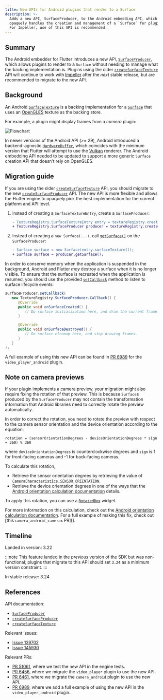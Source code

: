 ```yaml
---
title: New APIs for Android plugins that render to a Surface
description: >-
  Adds a new API, SurfaceProducer, to the Android embedding API, which
  opaquely handles the creation and management of a `Surface` for plugins.
  For Impeller, use of this API is recommended.
---
```


## Summary

The Android embedder for Flutter introduces a new API, [`SurfaceProducer`][],
which allows plugins to render to a `Surface` without needing to manage what
the backing implementation is. Plugins using the older
[`createSurfaceTexture`][] API will continue to work with [Impeller][] after the
_next_ stable release, but are recommended to migrate to the new API.

## Background

An Android [`SurfaceTexture`][] is a backing implementation for a [`Surface`][]
that uses an [OpenGLES][] texture as the backing store.

For example, a plugin might display frames from a _camera_ plugin:

![Flowchart](https://camo.githubusercontent.com/cdb52c5d371b4f1d5573b650a0eddb0871e5e8be1012d290e008f41bc71b2580/68747470733a2f2f736f757263652e616e64726f69642e636f6d2f7374617469632f646f63732f636f72652f67726170686963732f696d616765732f636f6e74696e756f75735f636170747572655f61637469766974792e706e67)

In newer versions of the Android API (>= 29), Android introduced a
backend-agnostic [`HardwareBuffer`][], which coincides with the minimum version
that Flutter will attempt to use the [Vulkan][] renderer. The Android embedding
API needed to be updated to support a more generic `Surface` creation API that
doesn't rely on OpenGLES.

## Migration guide

If you are using the older [`createSurfaceTexture`][] API, you should migrate to
the new [`createSurfaceProducer`][] API. The new API is more flexible and allows
the Flutter engine to opaquely pick the best implementation for the current
platform and API level.

1. Instead of creating a `SurfaceTextureEntry`, create a `SurfaceProducer`:

   ```diff
   - TextureRegistry.SurfaceTextureEntry entry = textureRegistry.createSurfaceTexture();
   + TextureRegistry.SurfaceProducer producer = textureRegistry.createSurfaceProducer();
   ```

1. Instead of creating a `new Surface(...)`, call [`getSurface()`][] on the
   `SurfaceProducer`:

   ```diff
   - Surface surface = new Surface(entry.surfaceTexture());
   + Surface surface = producer.getSurface();
   ```

In order to conserve memory when the application is suspended in the background,
Android and Flutter _may_ destroy a surface when it is no longer visible. To
ensure that the surface is recreated when the application is resumed, you should
use the provided [`setCallback`][] method to listen to surface lifecycle events:

```java
surfaceProducer.setCallback(
   new TextureRegistry.SurfaceProducer.Callback() {
      @Override
      public void onSurfaceCreated() {
         // Do surface initialization here, and draw the current frame.
      }

      @Override
      public void onSurfaceDestroyed() {
         // Do surface cleanup here, and stop drawing frames.
      }
   }
);
```

A full example of using this new API can be found in [PR 6989][] for the
`video_player_android` plugin.

## Note on camera previews

If your plugin implements a camera preview, your migration might also require
fixing the rotation of that preview. This is because `Surface`s produced by the
`SurfaceProducer` may not contain the transformation information that Android
libraries need to correctly rotate the preview automatically.

In order to correct the rotation, you need to rotate the preview with
respect to the camera sensor orientation and the device orientation according
to the equation:

```plaintext
rotation = (sensorOrientationDegrees - deviceOrientationDegrees * sign + 360) % 360
```

where `deviceOrientationDegrees` is counterclockwise degrees and `sign` is 1 for
front-facing cameras and -1 for back-facing cameras. 

To calculate this rotation,
- Retrieve the sensor orientation degrees by retrieving the value of
[`CameraCharacteristics.SENSOR_ORIENTATION`][].
- Retrieve the device orientation degrees in one of the ways that the
[Android orientation calculation documentation][] details.

To apply this rotation, you can use a [`RotatedBox`][] widget.

For more information on this calculation, check out the
[Android orientation calculation documentation][]. For a full example of making
this fix, check out [this `camera_android_camerax` PR][].

## Timeline

Landed in version: 3.22

:::note
This feature landed in the _previous_ version of the SDK but was non-functional;
plugins that migrate to this API should set `3.24` as a minimum version constraint.
:::

In stable release: 3.24

## References

API documentation:

- [`SurfaceProducer`][]
- [`createSurfaceProducer`][]
- [`createSurfaceTexture`][]

Relevant issues:

- [Issue 139702][]
- [Issue 145930][]

Relevant PRs:

- [PR 51061][], where we test the new API in the engine tests.
- [PR 6456][], where we migrate the `video_player` plugin to use the new API.
- [PR 6461][], where we migrate the `camera_android` plugin to use the new API.
- [PR 6989][], where we add a full example of using the new API in the `video_player_android` plugin.

[Impeller]: /perf/impeller
[OpenGLES]: https://www.khronos.org/opengles/
[Vulkan]: https://source.android.com/docs/core/graphics/arch-vulkan
[`HardwareBuffer`]: https://developer.android.com/reference/android/hardware/HardwareBuffer
[`Surface`]: https://developer.android.com/reference/android/view/Surface
[`SurfaceProducer`]: {{site.api}}/javadoc/io/flutter/view/TextureRegistry.SurfaceProducer.html
[`SurfaceTexture`]: https://source.android.com/docs/core/graphics/arch-st
[`createSurfaceProducer`]: {{site.api}}/javadoc/io/flutter/view/TextureRegistry.html#createSurfaceProducer()
[`createSurfaceTexture`]: {{site.api}}/javadoc/io/flutter/view/TextureRegistry.html#createSurfaceTexture()
[`getSurface()`]: {{site.api}}/javadoc/io/flutter/view/TextureRegistry.SurfaceProducer.html#getSurface()
[`setCallback`]: https://main-api.flutter.dev/javadoc/io/flutter/view/TextureRegistry.SurfaceProducer.html#setCallback(io.flutter.view.TextureRegistry.SurfaceProducer.Callback)
[`CameraCharacteristics.SENSOR_ORIENTATION`]: https://developer.android.com/reference/android/hardware/camera2/CameraCharacteristics#SENSOR_ORIENTATION
[this logic in our camera plugin]: https://github.com/flutter/packages/blob/d9a6de802e1fa74b377721929bfa6de5716ce6d9/packages/camera/camera_android_camerax/android/src/main/java/io/flutter/plugins/camerax/DeviceOrientationManager.java#L127
[`RotatedBox`]: https://api.flutter.dev/flutter/widgets/RotatedBox-class.html
[Android orientation calculation documentation]: https://developer.android.com/media/camera/camera2/camera-preview#orientation_calculation
[the PR we used to fix `camera_android_camerax`]: https://github.com/flutter/packages/pull/7044
[Issue 139702]: {{site.repo.flutter}}/issues/139702
[Issue 145930]: {{site.repo.flutter}}/issues/145930
[PR 51061]: {{site.repo.engine}}/pull/51061
[PR 6456]: {{site.repo.packages}}/pull/6456
[PR 6461]: {{site.repo.packages}}/pull/6461
[PR 6989]: {{site.repo.packages}}/pull/6989
